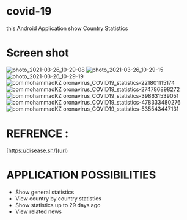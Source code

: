 # covid-19
this Android Application show Country Statistics

# Screen shot

![photo_2021-03-26_10-29-08](https://user-images.githubusercontent.com/56700076/112962627-d23a0000-915b-11eb-93cf-8cd0577629ee.jpg)
![photo_2021-03-26_10-29-15](https://user-images.githubusercontent.com/56700076/112962633-d403c380-915b-11eb-901a-62b958670562.jpg)
![photo_2021-03-26_10-29-19](https://user-images.githubusercontent.com/56700076/112962640-d6661d80-915b-11eb-9751-0b6910c71607.jpg)
![com mohammadKZ oronavirus_COVID19_statistics-221801115174](https://user-images.githubusercontent.com/56700076/112963213-660bcc00-915c-11eb-843c-62a24c317057.jpg)
![com mohammadKZ oronavirus_COVID19_statistics-274786898272](https://user-images.githubusercontent.com/56700076/112963226-6906bc80-915c-11eb-9aad-48da9813ca54.jpg)
![com mohammadKZ oronavirus_COVID19_statistics-398631539051](https://user-images.githubusercontent.com/56700076/112963242-6d32da00-915c-11eb-95ca-62fbd36f25b6.jpg)
![com mohammadKZ oronavirus_COVID19_statistics-478333480276](https://user-images.githubusercontent.com/56700076/112963257-702dca80-915c-11eb-9138-98f1f045ca6b.jpg)
![com mohammadKZ oronavirus_COVID19_statistics-535543447131](https://user-images.githubusercontent.com/56700076/112963266-7328bb00-915c-11eb-997b-abb2421d58c6.jpg)


# REFRENCE : 
[https://disease.sh/](url)

# APPLICATION POSSIBILITIES
- Show general statistics
- View country by country statistics
- Show statistics up to 29 days ago
- View related news
